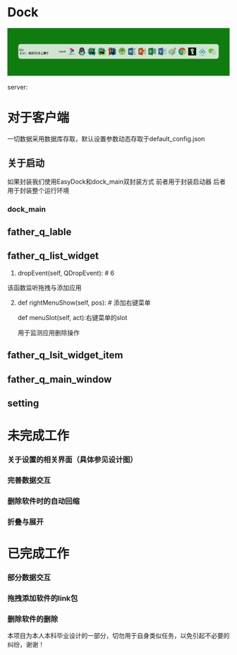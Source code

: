 # Dock
![成功图片展示](images/show.png)

server:
    
    
    
# 对于客户端
一切数据采用数据库存取，默认设置参数动态存取于default_config.json

## 关于启动
如果封装我们使用EasyDock和dock_main双封装方式
前者用于封装启动器
后者用于封装整个运行环境
### dock_main

## father_q_lable

## father_q_list_widget

1. dropEvent(self, QDropEvent):  # 6

该函数监听拖拽与添加应用

2. def rightMenuShow(self, pos):  # 添加右键菜单

    def menuSlot(self, act):右键菜单的slot
    
    用于监测应用删除操作

## father_q_lsit_widget_item

## father_q_main_window

## setting

# 未完成工作
### 关于设置的相关界面（具体参见设计图）
### 完善数据交互
### 删除软件时的自动回缩
### 折叠与展开

# 已完成工作
### 部分数据交互
### 拖拽添加软件的link包
### 删除软件的删除

本项目为本人本科毕业设计的一部分，切勿用于自身类似任务，以免引起不必要的纠纷，谢谢！